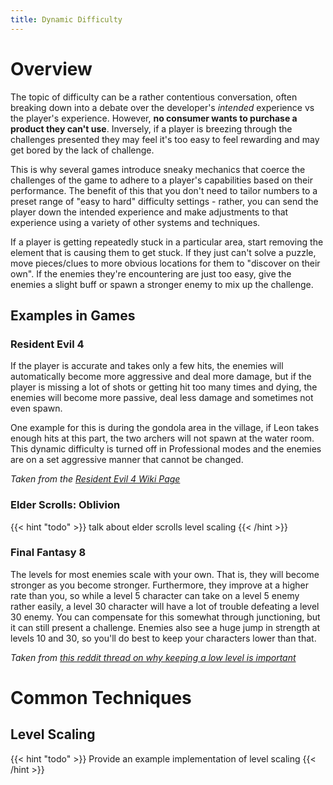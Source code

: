 ```yaml
---
title: Dynamic Difficulty
---
```


# Overview

The topic of difficulty can be a rather contentious conversation, often breaking down into a debate over the developer's _intended_ experience vs the player's experience. However, **no consumer wants to purchase a product they can't use**. Inversely, if a player is breezing through the challenges presented they may feel it's too easy to feel rewarding and may get bored by the lack of challenge.

This is why several games introduce sneaky mechanics that coerce the challenges of the game to adhere to a player's capabilities based on their performance. The benefit of this that you don't need to tailor numbers to a preset range of "easy to hard" difficulty settings - rather, you can send the player down the intended experience and make adjustments to that experience using a variety of other systems and techniques.

If a player is getting repeatedly stuck in a particular area, start removing the element that is causing them to get stuck. If they just can't solve a puzzle, move pieces/clues to more obvious locations for them to "discover on their own". If the enemies they're encountering are just too easy, give the enemies a slight buff or spawn a stronger enemy to mix up the challenge.

## Examples in Games

### Resident Evil 4

If the player is accurate and takes only a few hits, the enemies will automatically become more aggressive and deal more damage, but if the player is missing a lot of shots or getting hit too many times and dying, the enemies will become more passive, deal less damage and sometimes not even spawn.

One example for this is during the gondola area in the village, if Leon takes enough hits at this part, the two archers will not spawn at the water room. This dynamic difficulty is turned off in Professional modes and the enemies are on a set aggressive manner that cannot be changed.

_Taken from the [Resident Evil 4 Wiki Page](https://residentevil.fandom.com/wiki/Main_game_(RE4))_

### Elder Scrolls: Oblivion

{{< hint "todo" >}}
talk about elder scrolls level scaling
{{< /hint >}}

### Final Fantasy 8

The levels for most enemies scale with your own. That is, they will become stronger as you become stronger. Furthermore, they improve at a higher rate than you, so while a level 5 character can take on a level 5 enemy rather easily, a level 30 character will have a lot of trouble defeating a level 30 enemy. You can compensate for this somewhat through junctioning, but it can still present a challenge. Enemies also see a huge jump in strength at levels 10 and 30, so you'll do best to keep your characters lower than that.

_Taken from [this reddit thread on why keeping a low level is important](https://www.reddit.com/r/FinalFantasy/comments/28gvqn/why_is_keeping_a_low_level_in_ffviii_important/)_

# Common Techniques

## Level Scaling

{{< hint "todo" >}}
Provide an example implementation of level scaling
{{< /hint >}}